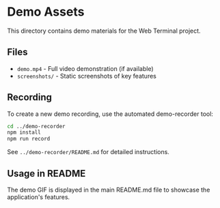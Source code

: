 # Demo Assets

This directory contains demo materials for the Web Terminal project.

## Files

- `demo.mp4` - Full video demonstration (if available)
- `screenshots/` - Static screenshots of key features

## Recording

To create a new demo recording, use the automated demo-recorder tool:

```bash
cd ../demo-recorder
npm install
npm run record
```

See `../demo-recorder/README.md` for detailed instructions.

## Usage in README

The demo GIF is displayed in the main README.md file to showcase the application's features.
